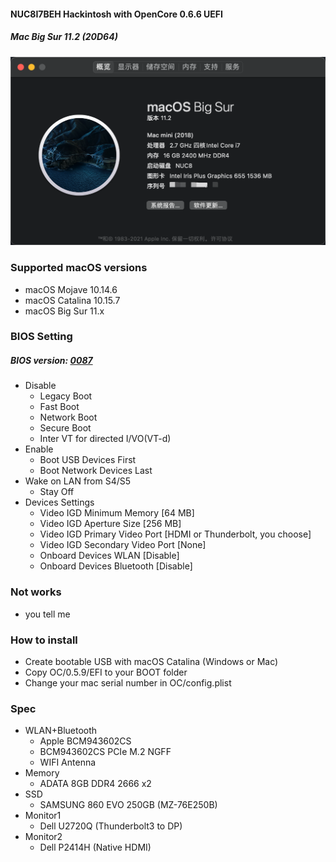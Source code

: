 #### NUC8I7BEH Hackintosh with OpenCore 0.6.6 UEFI
##### Mac Big Sur 11.2 (20D64)
![AboutThisMac](./image/20210204-222617@2x.png)
### Supported macOS versions
+ macOS Mojave 10.14.6
+ macOS Catalina 10.15.7
+ macOS Big Sur 11.x

### BIOS Setting
##### BIOS version: [0087](https://downloadcenter.intel.com/zh-cn/download/30154/BIOS-BECFL357-)
+ Disable
    - Legacy Boot
    - Fast Boot
    - Network Boot
    - Secure Boot
    - Inter VT for directed I/VO(VT-d)
+ Enable
    - Boot USB Devices First
    - Boot Network Devices Last
+ Wake on LAN from S4/S5
    - Stay Off
+ Devices Settings
    - Video IGD Minimum Memory       [64 MB]
    - Video IGD Aperture Size        [256 MB]
    - Video IGD Primary Video Port   [HDMI or Thunderbolt, you choose]
    - Video IGD Secondary Video Port [None]
    - Onboard Devices WLAN           [Disable]
    - Onboard Devices Bluetooth      [Disable]

### Not works
+ you tell me

### How to install
+ Create bootable USB with macOS Catalina (Windows or Mac)
+ Copy OC/0.5.9/EFI to your BOOT folder
+ Change your mac serial number in OC/config.plist

### Spec
+ WLAN+Bluetooth
    - Apple BCM943602CS
    - BCM943602CS PCIe M.2 NGFF
    - WIFI Antenna
+ Memory
    - ADATA 8GB DDR4 2666 x2
+ SSD
    - SAMSUNG 860 EVO 250GB (MZ-76E250B)
+ Monitor1
    - Dell U2720Q (Thunderbolt3 to DP)
+ Monitor2
    - Dell P2414H (Native HDMI)